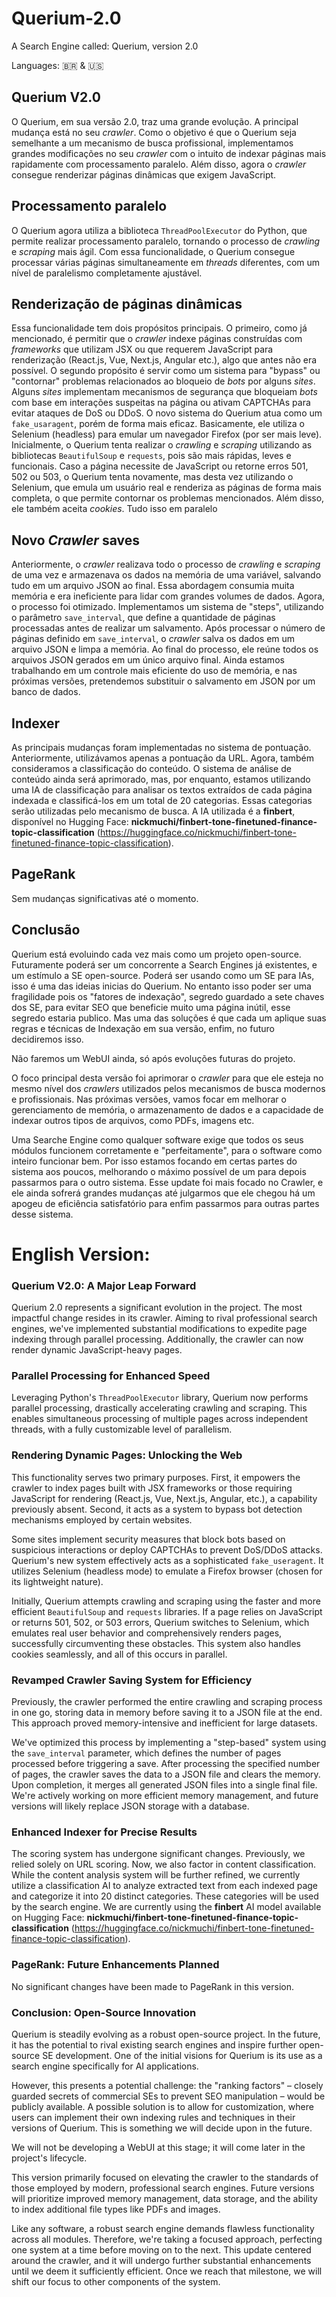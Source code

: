 # Querium-2.0
A Search Engine called: Querium, version 2.0

Languages: 🇧🇷 & 🇺🇸

## Querium V2.0

O Querium, em sua versão 2.0, traz uma grande evolução. A principal mudança está no seu _crawler_. Como o objetivo é que o Querium seja semelhante a um mecanismo de busca profissional, implementamos grandes modificações no seu _crawler_ com o intuito de indexar páginas mais rapidamente com processamento paralelo. Além disso, agora o _crawler_ consegue renderizar páginas dinâmicas que exigem JavaScript.

## Processamento paralelo

O Querium agora utiliza a biblioteca `ThreadPoolExecutor` do Python, que permite realizar processamento paralelo, tornando o processo de _crawling_ e _scraping_ mais ágil. Com essa funcionalidade, o Querium consegue processar várias páginas simultaneamente em _threads_ diferentes, com um nível de paralelismo completamente ajustável.

## Renderização de páginas dinâmicas

Essa funcionalidade tem dois propósitos principais. O primeiro, como já mencionado, é permitir que o _crawler_ indexe páginas construídas com _frameworks_ que utilizam JSX ou que requerem JavaScript para renderização (React.js, Vue, Next.js, Angular etc.), algo que antes não era possível. O segundo propósito é servir como um sistema para "bypass" ou "contornar" problemas relacionados ao bloqueio de _bots_ por alguns _sites_. Alguns _sites_ implementam mecanismos de segurança que bloqueiam _bots_ com base em interações suspeitas na página ou ativam CAPTCHAs para evitar ataques de DoS ou DDoS. O novo sistema do Querium atua como um `fake_usaragent`, porém de forma mais eficaz. Basicamente, ele utiliza o Selenium (headless) para emular um navegador Firefox (por ser mais leve). Inicialmente, o Querium tenta realizar o _crawling_ e _scraping_ utilizando as bibliotecas `BeautifulSoup` e `requests`, pois são mais rápidas, leves e funcionais. Caso a página necessite de JavaScript ou retorne erros 501, 502 ou 503, o Querium tenta novamente, mas desta vez utilizando o Selenium, que emula um usuário real e renderiza as páginas de forma mais completa, o que permite contornar os problemas mencionados. Além disso, ele também aceita _cookies_. Tudo isso em paralelo

## Novo _Crawler_ saves

Anteriormente, o _crawler_ realizava todo o processo de _crawling_ e _scraping_ de uma vez e armazenava os dados na memória de uma variável, salvando tudo em um arquivo JSON ao final. Essa abordagem consumia muita memória e era ineficiente para lidar com grandes volumes de dados. Agora, o processo foi otimizado. Implementamos um sistema de "steps", utilizando o parâmetro `save_interval`, que define a quantidade de páginas processadas antes de realizar um salvamento. Após processar o número de páginas definido em `save_interval`, o _crawler_ salva os dados em um arquivo JSON e limpa a memória. Ao final do processo, ele reúne todos os arquivos JSON gerados em um único arquivo final. Ainda estamos trabalhando em um controle mais eficiente do uso de memória, e nas próximas versões, pretendemos substituir o salvamento em JSON por um banco de dados.

## Indexer

As principais mudanças foram implementadas no sistema de pontuação. Anteriormente, utilizávamos apenas a pontuação da URL. Agora, também consideramos a classificação do conteúdo. O sistema de análise de conteúdo ainda será aprimorado, mas, por enquanto, estamos utilizando uma IA de classificação para analisar os textos extraídos de cada página indexada e classificá-los em um total de 20 categorias. Essas categorias serão utilizadas pelo mecanismo de busca. A IA utilizada é a **finbert**, disponível no Hugging Face: **nickmuchi/finbert-tone-finetuned-finance-topic-classification** (https://huggingface.co/nickmuchi/finbert-tone-finetuned-finance-topic-classification).

## PageRank

Sem mudanças significativas até o momento.

## Conclusão

Querium está evoluindo cada vez mais como um projeto open-source. Futuramente poderá ser um concorrente a Search Engines já existentes, e um estímulo a SE open-source. Poderá ser usando como um SE para IAs, isso é uma das ideias inicias do Querium. No entanto isso poder ser uma fragilidade pois os "fatores de indexação", segredo guardado a sete chaves dos SE, para evitar SEO que beneficie muito uma página inútil, esse segredo estaria publico. Mas uma das soluções é que cada um aplique suas regras e técnicas de Indexação em sua versão, enfim, no futuro decidiremos isso.

Não faremos um WebUI ainda, só após evoluções futuras do projeto.

O foco principal desta versão foi aprimorar o _crawler_ para que ele esteja no mesmo nível dos _crawlers_ utilizados pelos mecanismos de busca modernos e profissionais. Nas próximas versões, vamos focar em melhorar o gerenciamento de memória, o armazenamento de dados e a capacidade de indexar outros tipos de arquivos, como PDFs, imagens etc. 

Uma Searche Engine como qualquer software exige que todos os seus módulos funcionem corretamente e "perfeitamente", para o software como inteiro funcionar bem. Por isso estamos focando em certas partes do sistema aos poucos, melhorando o máximo possível de um para depois passarmos para o outro sistema. Esse update foi mais focado no Crawler, e ele ainda sofrerá grandes mudanças até julgarmos que ele chegou há um apogeu de eficiência satisfatório para enfim passarmos para outras partes desse sistema.

# English Version:

### Querium V2.0: A Major Leap Forward

Querium 2.0 represents a significant evolution in the project. The most impactful change resides in its crawler. Aiming to rival professional search engines, we've implemented substantial modifications to expedite page indexing through parallel processing. Additionally, the crawler can now render dynamic JavaScript-heavy pages.

### Parallel Processing for Enhanced Speed

Leveraging Python's `ThreadPoolExecutor` library, Querium now performs parallel processing, drastically accelerating crawling and scraping. This enables simultaneous processing of multiple pages across independent threads, with a fully customizable level of parallelism.

### Rendering Dynamic Pages: Unlocking the Web

This functionality serves two primary purposes. First, it empowers the crawler to index pages built with JSX frameworks or those requiring JavaScript for rendering (React.js, Vue, Next.js, Angular, etc.), a capability previously absent. Second, it acts as a system to bypass bot detection mechanisms employed by certain websites. 

Some sites implement security measures that block bots based on suspicious interactions or deploy CAPTCHAs to prevent DoS/DDoS attacks. Querium's new system effectively acts as a sophisticated `fake_useragent`. It utilizes Selenium (headless mode) to emulate a Firefox browser (chosen for its lightweight nature).

Initially, Querium attempts crawling and scraping using the faster and more efficient `BeautifulSoup` and `requests` libraries. If a page relies on JavaScript or returns 501, 502, or 503 errors, Querium switches to Selenium, which emulates real user behavior and comprehensively renders pages, successfully circumventing these obstacles.  This system also handles cookies seamlessly, and all of this occurs in parallel.

### Revamped Crawler Saving System for Efficiency

Previously, the crawler performed the entire crawling and scraping process in one go, storing data in memory before saving it to a JSON file at the end. This approach proved memory-intensive and inefficient for large datasets.

We've optimized this process by implementing a "step-based" system using the `save_interval` parameter, which defines the number of pages processed before triggering a save. After processing the specified number of pages, the crawler saves the data to a JSON file and clears the memory. Upon completion, it merges all generated JSON files into a single final file.  We're actively working on more efficient memory management, and future versions will likely replace JSON storage with a database.

### Enhanced Indexer for Precise Results

The scoring system has undergone significant changes. Previously, we relied solely on URL scoring. Now, we also factor in content classification. While the content analysis system will be further refined, we currently utilize a classification AI to analyze extracted text from each indexed page and categorize it into 20 distinct categories. These categories will be used by the search engine. We are currently using the **finbert** AI model available on Hugging Face: **nickmuchi/finbert-tone-finetuned-finance-topic-classification** (https://huggingface.co/nickmuchi/finbert-tone-finetuned-finance-topic-classification).

### PageRank: Future Enhancements Planned

No significant changes have been made to PageRank in this version.

### Conclusion: Open-Source Innovation

Querium is steadily evolving as a robust open-source project. In the future, it has the potential to rival existing search engines and inspire further open-source SE development. One of the initial visions for Querium is its use as a search engine specifically for AI applications. 

However, this presents a potential challenge: the "ranking factors" – closely guarded secrets of commercial SEs to prevent SEO manipulation – would be publicly available. A possible solution is to allow for customization, where users can implement their own indexing rules and techniques in their versions of Querium. This is something we will decide upon in the future.

We will not be developing a WebUI at this stage; it will come later in the project's lifecycle.

This version primarily focused on elevating the crawler to the standards of those employed by modern, professional search engines.  Future versions will prioritize improved memory management, data storage, and the ability to index additional file types like PDFs and images.

Like any software, a robust search engine demands flawless functionality across all modules. Therefore, we're taking a focused approach, perfecting one system at a time before moving on to the next. This update centered around the crawler, and it will undergo further substantial enhancements until we deem it sufficiently efficient. Once we reach that milestone, we will shift our focus to other components of the system. 
